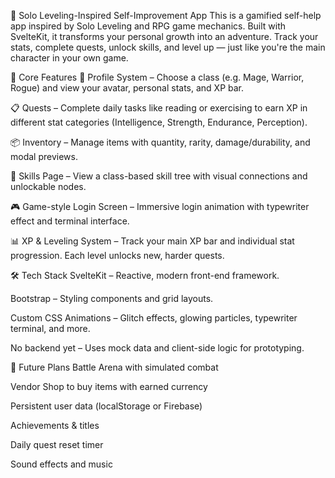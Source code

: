 📱 Solo Leveling-Inspired Self-Improvement App
This is a gamified self-help app inspired by Solo Leveling and RPG game mechanics. Built with SvelteKit, it transforms your personal growth into an adventure. Track your stats, complete quests, unlock skills, and level up — just like you're the main character in your own game.

🧩 Core Features
💼 Profile System – Choose a class (e.g. Mage, Warrior, Rogue) and view your avatar, personal stats, and XP bar.

📋 Quests – Complete daily tasks like reading or exercising to earn XP in different stat categories (Intelligence, Strength, Endurance, Perception).

📦 Inventory – Manage items with quantity, rarity, damage/durability, and modal previews.

🌲 Skills Page – View a class-based skill tree with visual connections and unlockable nodes.

🎮 Game-style Login Screen – Immersive login animation with typewriter effect and terminal interface.

📊 XP & Leveling System – Track your main XP bar and individual stat progression. Each level unlocks new, harder quests.

🛠 Tech Stack
SvelteKit – Reactive, modern front-end framework.

Bootstrap – Styling components and grid layouts.

Custom CSS Animations – Glitch effects, glowing particles, typewriter terminal, and more.

No backend yet – Uses mock data and client-side logic for prototyping.

🧙 Future Plans
Battle Arena with simulated combat

Vendor Shop to buy items with earned currency

Persistent user data (localStorage or Firebase)

Achievements & titles

Daily quest reset timer

Sound effects and music
